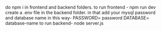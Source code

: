 do npm i in frontend and backend folders.
to run frontend - npm run dev
create a .env file in the backend folder. in that add your mysql password and database name in this way-
PASSWORD= password
DATABASE= database-name
to run backend- node server.js
